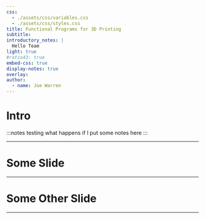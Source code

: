 ```yaml
---
css:
  - ./assets/css/variables.css
  - ./assets/css/styles.css
title: Functional Programs for 3D Printing
subtitle:
introductory_notes: |
  Hello Team
light: true
#ratio43: true
embed-css: true
display-notes: true
overlay: 
author:
  - name: Joe Warren
---
```


# Intro

:::notes
testing what happens if I put some notes here
:::

----

# Some Slide

----

# Some Other Slide

---